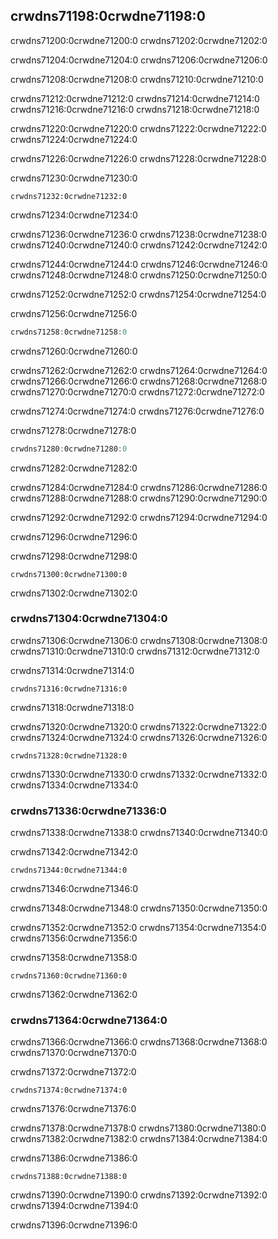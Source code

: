 ## crwdns71198:0crwdne71198:0

crwdns71200:0crwdne71200:0 crwdns71202:0crwdne71202:0

crwdns71204:0crwdne71204:0 crwdns71206:0crwdne71206:0

crwdns71208:0crwdne71208:0 crwdns71210:0crwdne71210:0

crwdns71212:0crwdne71212:0 crwdns71214:0crwdne71214:0 crwdns71216:0crwdne71216:0 crwdns71218:0crwdne71218:0

crwdns71220:0crwdne71220:0 crwdns71222:0crwdne71222:0 crwdns71224:0crwdne71224:0

crwdns71226:0crwdne71226:0 crwdns71228:0crwdne71228:0

<span class="filename">crwdns71230:0crwdne71230:0</span>

```rust,ignore,does_not_compile
crwdns71232:0crwdne71232:0
```


<span class="caption">crwdns71234:0crwdne71234:0</span>

crwdns71236:0crwdne71236:0 crwdns71238:0crwdne71238:0 crwdns71240:0crwdne71240:0 crwdns71242:0crwdne71242:0

crwdns71244:0crwdne71244:0 crwdns71246:0crwdne71246:0 crwdns71248:0crwdne71248:0 crwdns71250:0crwdne71250:0

crwdns71252:0crwdne71252:0 crwdns71254:0crwdne71254:0

<span class="filename">crwdns71256:0crwdne71256:0</span>

```rust
crwdns71258:0crwdne71258:0
```


<span class="caption">crwdns71260:0crwdne71260:0</span>

crwdns71262:0crwdne71262:0 crwdns71264:0crwdne71264:0 crwdns71266:0crwdne71266:0 crwdns71268:0crwdne71268:0 crwdns71270:0crwdne71270:0 crwdns71272:0crwdne71272:0

crwdns71274:0crwdne71274:0 crwdns71276:0crwdne71276:0

<span class="filename">crwdns71278:0crwdne71278:0</span>

```rust
crwdns71280:0crwdne71280:0
```


<span class="caption">crwdns71282:0crwdne71282:0</span>

crwdns71284:0crwdne71284:0 crwdns71286:0crwdne71286:0 crwdns71288:0crwdne71288:0 crwdns71290:0crwdne71290:0

crwdns71292:0crwdne71292:0 crwdns71294:0crwdne71294:0

crwdns71296:0crwdne71296:0

crwdns71298:0crwdne71298:0


<!-- Not extracting output because changes to this output aren't significant;
the changes are likely to be due to the threads running differently rather than
changes in the compiler -->

```text
crwdns71300:0crwdne71300:0
```

crwdns71302:0crwdne71302:0

### crwdns71304:0crwdne71304:0

crwdns71306:0crwdne71306:0 crwdns71308:0crwdne71308:0 crwdns71310:0crwdne71310:0 crwdns71312:0crwdne71312:0

<span class="filename">crwdns71314:0crwdne71314:0</span>

```rust,ignore,does_not_compile
crwdns71316:0crwdne71316:0
```


<span class="caption">crwdns71318:0crwdne71318:0</span>

crwdns71320:0crwdne71320:0 crwdns71322:0crwdne71322:0 crwdns71324:0crwdne71324:0 crwdns71326:0crwdne71326:0

```console
crwdns71328:0crwdne71328:0
```

crwdns71330:0crwdne71330:0 crwdns71332:0crwdne71332:0 crwdns71334:0crwdne71334:0

### crwdns71336:0crwdne71336:0

crwdns71338:0crwdne71338:0 crwdns71340:0crwdne71340:0

<span class="filename">crwdns71342:0crwdne71342:0</span>

```rust,noplayground
crwdns71344:0crwdne71344:0
```


<span class="caption">crwdns71346:0crwdne71346:0</span>

crwdns71348:0crwdne71348:0 crwdns71350:0crwdne71350:0

crwdns71352:0crwdne71352:0 crwdns71354:0crwdne71354:0 crwdns71356:0crwdne71356:0

crwdns71358:0crwdne71358:0


<!-- Not extracting output because changes to this output aren't significant;
the changes are likely to be due to the threads running differently rather than
changes in the compiler -->

```text
crwdns71360:0crwdne71360:0
```

crwdns71362:0crwdne71362:0

### crwdns71364:0crwdne71364:0

crwdns71366:0crwdne71366:0 crwdns71368:0crwdne71368:0 crwdns71370:0crwdne71370:0

<span class="filename">crwdns71372:0crwdne71372:0</span>

```rust,noplayground
crwdns71374:0crwdne71374:0
```


<span class="caption">crwdns71376:0crwdne71376:0</span>

crwdns71378:0crwdne71378:0 crwdns71380:0crwdne71380:0 crwdns71382:0crwdne71382:0 crwdns71384:0crwdne71384:0

crwdns71386:0crwdne71386:0


<!-- Not extracting output because changes to this output aren't significant;
the changes are likely to be due to the threads running differently rather than
changes in the compiler -->

```text
crwdns71388:0crwdne71388:0
```

crwdns71390:0crwdne71390:0 crwdns71392:0crwdne71392:0 crwdns71394:0crwdne71394:0

crwdns71396:0crwdne71396:0
